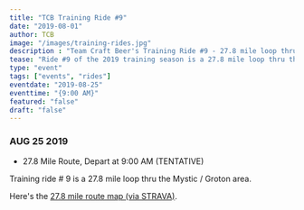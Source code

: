 ```yaml
---
title: "TCB Training Ride #9"
date: "2019-08-01"
author: TCB
image: "/images/training-rides.jpg"
description : "Team Craft Beer's Training Ride #9 - 27.8 mile loop thru the Mystic / Groton area"
tease: "Ride #9 of the 2019 training season is a 27.8 mile loop thru the Mystic / Groton area" 
type: "event"
tags: ["events", "rides"]
eventdate: "2019-08-25"
eventtime: "{9:00 AM}"
featured: "false"
draft: "false"
---
```


### AUG 25 2019 

- 27.8 Mile Route, Depart at 9:00 AM (TENTATIVE)

Training ride # 9 is a 27.8 mile loop thru the Mystic / Groton area. 

Here's the [27.8 mile route map (via STRAVA)][strava]. 

<!-- [RSVP on our Facebook Page][rsvp] So we can get a head count and be sure not to leave without you! -->

[strava]: https://www.strava.com/routes/19087382?fbclid=IwAR2D__GnJpZ0aZmVQTM3woLDQajPOkfs2TUE0W-UEPdwCVzXxFIYM7xwLBI
[rsvp]: FACEBOOK_EVENT_URL